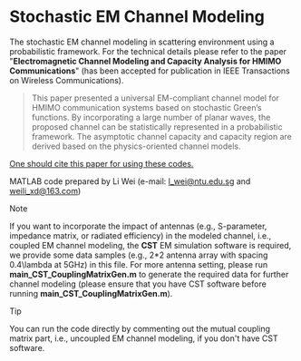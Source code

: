 # Stochastic EM Channel Modeling
The stochastic EM channel modeling in scattering environment using a probabilistic framework. For the technical details please refer to the paper "**Electromagnetic Channel Modeling and Capacity Analysis for HMIMO Communications**" (has been accepted for publication in IEEE Transactions on Wireless Communications). 

>This paper presented a universal EM-compliant channel model for HMIMO communication systems based on stochastic Green’s functions. By incorporating a large number of planar waves, the proposed channel can be statistically represented
in a probabilistic framework. The asymptotic channel capacity and capacity region are derived based on the physics-oriented channel models.

<ins>One should cite this paper for using these codes.</ins>

MATLAB code prepared by Li Wei (e-mail: l_wei@ntu.edu.sg and weili_xd@163.com)

> [!NOTE]
> If you want to incorporate the impact of antennas (e.g., S-parameter, impedance matrix, or radiated efficiency) in the modeled channel, i.e., coupled EM channel modeling, the **CST** EM simulation software is required, we provide some data samples (e.g., 2*2 antenna array with spacing 0.4\lambda at 5GHz) in this file. For more antenna setting, please run **main_CST_CouplingMatrixGen.m** to generate the required data for further channel modeling (please ensure that you have CST software before running  **main_CST_CouplingMatrixGen.m**).

> [!TIP]
> You can run the code directly by commenting out the mutual coupling matrix part, i.e., uncoupled EM channel modeling, if you don't have CST software.
 

